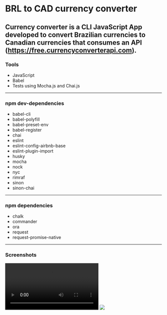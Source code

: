 # BRL to CAD currency converter

## Currency converter is a CLI JavaScript App developed to convert Brazilian currencies to Canadian currencies that consumes an API (https://free.currencyconverterapi.com).

### Tools

-   JavaScript
-   Babel
-   Tests using Mocha.js and Chai.js

---

### npm dev-dependencies

-   babel-cli
-   babel-polyfill
-   babel-preset-env
-   babel-register
-   chai
-   eslint
-   eslint-config-airbnb-base
-   eslint-plugin-import
-   husky
-   mocha
-   nock
-   nyc
-   rimraf
-   sinon
-   sinon-chai

---

### npm dependencies

-   chalk
-   commander
-   ora
-   request
-   request-promise-native

---

### Screenshots

![](img/cli1.mov)
![](img/cli.gif)
